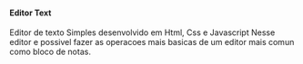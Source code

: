 #### Editor Text

Editor de texto Simples desenvolvido em Html, Css e Javascript
Nesse editor e possivel fazer as operacoes mais basicas de um editor mais comun como bloco de notas.
